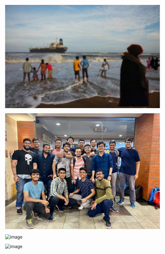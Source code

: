 <!-- ![](test-images/1.png) <br> -->
![](test-images/2.png) <br>
<!-- ![](test-images/3.png) <br> -->
![](test-images/4.png) <br>
<!-- ![](img/5.jpg) <br> -->
<!-- ![image](https://user-images.githubusercontent.com/62555809/161442450-9336b3ea-c88e-439f-8dfc-7efc29d39da5.png)
![image](https://user-images.githubusercontent.com/62555809/161442543-eb38efea-6277-4aca-a8f2-a79506b64faf.png) -->
![image](https://user-images.githubusercontent.com/62555809/161442615-1efa537c-8998-4a08-97bb-d28b7427a8b0.png)
<!-- ![image](https://user-images.githubusercontent.com/62555809/161442927-03c30b18-7cf4-4e52-8268-eb3c9cafea70.png) -->
<!-- ![image](https://user-images.githubusercontent.com/62555809/161480855-fbd80e5d-e195-43ec-8131-c289326d7c6f.png)



![image](https://user-images.githubusercontent.com/62555809/161480795-3b4d06ac-a3bb-4fa2-bce9-44a60bd22ce2.png) -->
![image](https://user-images.githubusercontent.com/62555809/161481139-b60088a4-7152-4cee-9ec8-d62ca6713e30.png)
